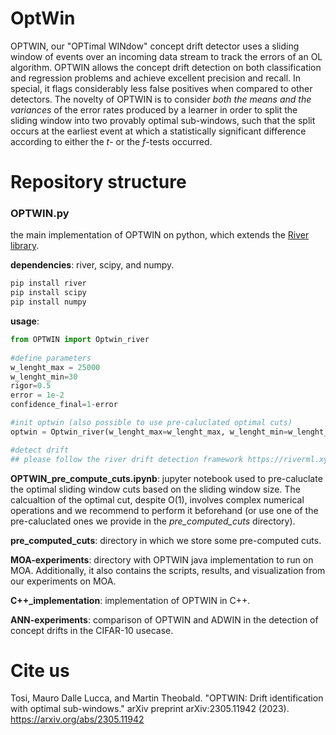 # OptWin

OPTWIN, our "OPTimal WINdow" concept drift detector uses a sliding window of events over an incoming data stream to track the errors of an OL algorithm. OPTWIN allows the concept drift detection on both classification and regression problems and achieve excellent precision and recall. In special, it flags considerably less false positives when compared to other detectors. The novelty of OPTWIN is to consider *both the means and the variances* of the error rates produced by a learner in order to split the sliding window into two provably optimal sub-windows, such that the split occurs at the earliest event at which a statistically significant difference according to either the *t*- or the *f*-tests occurred.


# Repository structure

### OPTWIN.py

the main implementation of OPTWIN on python, which extends the [River library](https://riverml.xyz/0.9.0/examples/concept-drift-detection/). 
    
**dependencies**: river, scipy, and numpy.
```sh
pip install river
pip install scipy
pip install numpy
```

**usage**:

```py
from OPTWIN import Optwin_river
 
#define parameters
w_lenght_max = 25000
w_lenght_min=30
rigor=0.5
error = 1e-2
confidence_final=1-error

#init optwin (also possible to use pre-caluclated optimal cuts)
optwin = Optwin_river(w_lenght_max=w_lenght_max, w_lenght_min=w_lenght_min, rigor = rigor, confidence_final=confidence_final)

#detect drift
## please follow the river drift detection framework https://riverml.xyz/0.9.0/examples/concept-drift-detection/

```

**OPTWIN_pre_compute_cuts.ipynb**: jupyter notebook used to pre-caluclate the optimal sliding window cuts based on the sliding window size. The calcualtion of the optimal cut, despite O(1), involves complex numerical operations and we recommend to perform it beforehand (or use one of the pre-caluclated ones we provide in the *pre_computed_cuts* directory).

**pre_computed_cuts**: directory in which we store some pre-computed cuts. 

**MOA-experiments**: directory with OPTWIN java implementation to run on MOA. Additionally, it also contains the scripts, results, and visualization from our experiments on MOA. 

**C++_implementation**: implementation of OPTWIN in C++.

**ANN-experiments**: comparison of OPTWIN and ADWIN in the detection of concept drifts in the CIFAR-10 usecase.

# Cite us

Tosi, Mauro Dalle Lucca, and Martin Theobald. "OPTWIN: Drift identification with optimal sub-windows." arXiv preprint arXiv:2305.11942 (2023). https://arxiv.org/abs/2305.11942


